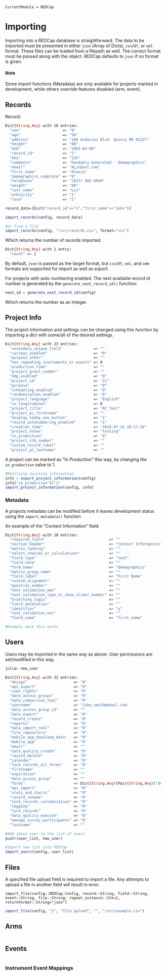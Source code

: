 ```@meta
CurrentModule = REDCap
```
# Importing

Importing into a REDCap database is straightforward. The data to be imported must be presented in either `json` (Array of Dicts), `csv`/`df`, or `xml` format. These files can be loaded from a filepath as well. The correct format must be passed along with the object. REDCap defaults to `json` if no format is given.

#### Note
Some import functions (Metadata) are only available for projects marked in development, while others override features disabled (arm, event).

## Records

Record:
```bash
Dict{String,Any} with 16 entries:
  "sex"                   => "0"
  "age"                   => "56"
  "address"               => "168 Anderson Blvd. Quincy MA 01227"
  "height"                => "80"
  "dob"                   => "1962-04-08"
  "record_id"             => "1"
  "bmi"                   => "125"
  "comments"              => "Randomly Generated - Demographics"
  "email"                 => "ALin@aol.com"
  "first_name"            => "Alexia"
  "demographics_complete" => "0"
  "telephone"             => "(617) 882-6049"
  "weight"                => "80"
  "last_name"             => "Lin"
  "ethnicity"             => "1"
  "race"                  => "1"
```

```julia
record_data=[Dict("record_id"=>"1","first_name"=>"John")]

import_records(config, record_data)

#or from a file
import_records(config, "/src/records.csv", format="csv")
```
Which returns the number of records imported.
```bash
Dict{String,Any} with 1 entry:
  "count" => 1
```

By default, `json` is passed as the target format, but `csv`/`df`, `xml`, and `odm` formats are supported for import as well as export.

For projects with auto-numbering enabled. The next available record id number is generated by the `generate_next_record_id()` function:
```julia
next_id = generate_next_record_id(config)
```
Which returns the number as an integer.


## Project Info

The project information and settings can be changed using this function by importing a dict with some/all of the desired settings.

```bash
Dict{String,Any} with 23 entries:
  "secondary_unique_field"              => ""
  "surveys_enabled"                     => "0"
  "purpose_other"                       => ""
  "has_repeating_instruments_or_events" => 0
  "production_time"                     => ""
  "project_grant_number"                => ""
  "ddp_enabled"                         => "0"
  "project_id"                          => "21"
  "purpose"                             => "0"
  "scheduling_enabled"                  => "0"
  "randomization_enabled"               => "0"
  "project_language"                    => "English"
  "is_longitudinal"                     => 0
  "project_title"                       => "RC Test"
  "project_pi_firstname"                => ""
  "display_today_now_button"            => "1"
  "record_autonumbering_enabled"        => "1"
  "creation_time"                       => "2018-07-16 19:17:34"
  "project_notes"                       => "testing"
  "in_production"                       => "0"
  "project_irb_number"                  => ""
  "custom_record_label"                 => ""
  "project_pi_lastname"                 => ""

```

A project can be marked as "In Production" this way, by changing the `in_production` value to 1.

```julia
#Modifying existing information
info = export_project_information(config)
info["in_production"]="1"
import_project_information(config, info)
```

### Metadata

A projects metadata can be modified before it leaves development status using the `import_metadata()` function

An example of the "Contact Information" field:
```bash
Dict{String,Any} with 18 entries:
  "required_field"                             => ""
  "section_header"                             => "Contact Information"
  "matrix_ranking"                             => ""
  "select_choices_or_calculations"             => ""
  "field_type"                                 => "text"
  "field_note"                                 => ""
  "form_name"                                  => "demographics"
  "matrix_group_name"                          => ""
  "field_label"                                => "First Name"
  "custom_alignment"                           => ""
  "question_number"                            => ""
  "text_validation_max"                        => ""
  "text_validation_type_or_show_slider_number" => ""
  "branching_logic"                            => ""
  "field_annotation"                           => ""
  "identifier"                                 => "y"
  "text_validation_min"                        => ""
  "field_name"                                 => "first_name"

```

```julia
#Example once this works
```

## Users

Users may be imported in the same way as above. User permissions are set/modified in this way.

```bash
julia> new_user

Dict{String,Any} with 32 entries:
  "design"                     => "0"
  "api_export"                 => "0"
  "user_rights"                => "0"
  "data_access_groups"         => "0"
  "data_comparison_tool"       => "0"
  "username"                   => "john_smith@email.com"
  "data_access_group_id"       => ""
  "data_export"                => "0"
  "record_create"              => "0"
  "reports"                    => "0"
  "data_import_tool"           => "0"
  "file_repository"            => "0"
  "mobile_app_download_data"   => "0"
  "mobile_app"                 => "0"
  "email"                      => ""
  "data_quality_create"        => "0"
  "record_delete"              => "0"
  "calendar"                   => "0"
  "lock_records_all_forms"     => "0"
  "firstname"                  => ""
  "expiration"                 => ""
  "data_access_group"          => ""
  "forms"                      => Dict{String,Any}(Pair{String,Any}("demographics", "0"))
  "api_import"                 => "0"
  "stats_and_charts"           => "0"
  "record_rename"              => "0"
  "lock_records_customization" => "0"
  "logging"                    => "0"
  "lock_records"               => "0"
  "data_quality_execute"       => "0"
  "manage_survey_participants" => "0"
  "lastname"                   => ""

```

```julia
#Add above user to the list of users
push!(user_list, new_user)

#Import new list into REDCap
import_users(config, user_list)
```

## Files

A specified file upload field is required to import a file. Any attempts to upload a file in another field will result in error.
```@docs
import_file(config::REDCap.Config, record::String, field::String, event::String, file::String; repeat_instance::Int=1, returnFormat::String="json")
```
```julia
import_file(config, "2", "file_upload", "", "/src/example.csv")
```

## Arms

```julia

```

## Events

```julia

```


### Instrument Event Mappings

```julia

```